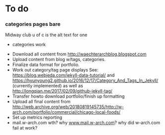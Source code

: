 # To do

### categories pages bare

Midway club u of c is the alt text for one
- categories work

* Download all content from http://waechterarchblog.blogspot.com
* Upload content from blog w/tags, categories.
* Finalize data format for portfolio. 
* Work out category/tag page displays See: https://blog.webjeda.com/jekyll-data-tutorial/ and https://hyunyoung2.github.io/2016/12/17/Category_And_Tags_In_Jekyll/ (currently implemented) as well as http://longqian.me/2017/02/09/github-jekyll-tag/
* Transfer howto download portfolio/finish up formatting
* Upload all final content from http://web.archive.org/web/20180819145735/http://w-arch.com/portfolio/commercial/chicago-local-foods/
* Set up metrics reporting
* mail.w-arch.com wth? why www.mail.w-arch.com? why did w-arch.com fail at work?
